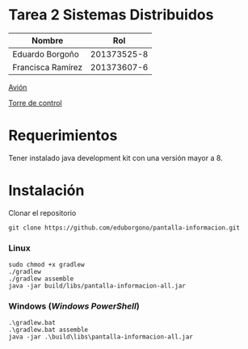 # Tarea 2 Sistemas Distribuidos
|Nombre| Rol|
|-----|-----|
|Eduardo Borgoño| 201373525-8 |    
|Francisca Ramírez| 201373607-6 |

[Avión](https://github.com/eduborgono/distribuidos-avion) 

[Torre de control](https://github.com/eduborgono/torreControl)

# Requerimientos

Tener instalado java development kit con una versión mayor a 8.

# Instalación
Clonar el repositorio 
```
git clone https://github.com/eduborgono/pantalla-informacion.git
```

### Linux
```
sudo chmod +x gradlew
./gradlew
./gradlew assemble
java -jar build/libs/pantalla-informacion-all.jar 
```

### Windows (_Windows PowerShell_)
```
.\gradlew.bat
.\gradlew.bat assemble
java -jar .\build\libs\pantalla-informacion-all.jar
```




